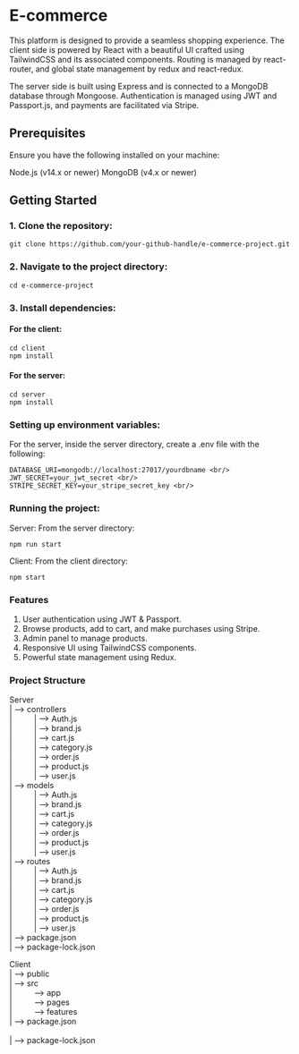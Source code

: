 # E-commerce

This platform is designed to provide a seamless shopping experience. The client side is powered by React with a beautiful UI crafted using TailwindCSS and its associated components. Routing is managed by react-router, and global state management by redux and react-redux.

The server side is built using Express and is connected to a MongoDB database through Mongoose. Authentication is managed using JWT and Passport.js, and payments are facilitated via Stripe.

## Prerequisites
Ensure you have the following installed on your machine:

Node.js (v14.x or newer)
MongoDB (v4.x or newer)
## Getting Started
### 1. Clone the repository:

```
git clone https://github.com/your-github-handle/e-commerce-project.git
```
### 2. Navigate to the project directory:
```
cd e-commerce-project
```

### 3. Install dependencies:

#### For the client:

```
cd client
npm install
```
#### For the server:
```
cd server
npm install
```

### Setting up environment variables:

For the server, inside the server directory, create a .env file with the following:

```
DATABASE_URI=mongodb://localhost:27017/yourdbname <br/>
JWT_SECRET=your_jwt_secret <br/>
STRIPE_SECRET_KEY=your_stripe_secret_key <br/>
```

### Running the project:

Server:
From the server directory:

```
npm run start
```

Client:
From the client directory:

```
npm start
```

### Features
1. User authentication using JWT & Passport. <br/>
2. Browse products, add to cart, and make purchases using Stripe. <br/>
3. Admin panel to manage products.<br/>
4. Responsive UI using TailwindCSS components.<br/>
5. Powerful state management using Redux.<br/>


### Project Structure
Server <br/>
| --> controllers <br/>
|&nbsp;   &nbsp;   &nbsp;  &nbsp; &nbsp;  | --> Auth.js <br/>
|&nbsp;   &nbsp;   &nbsp;  &nbsp;  &nbsp;  | --> brand.js<br/>
|&nbsp;   &nbsp;   &nbsp;  &nbsp;  &nbsp; | --> cart.js<br/>
|&nbsp;   &nbsp;   &nbsp;  &nbsp;  &nbsp;  | --> category.js<br/>
|&nbsp;   &nbsp;   &nbsp;  &nbsp;  &nbsp; | --> order.js<br/>
|&nbsp;   &nbsp;   &nbsp;  &nbsp;  &nbsp;  | --> product.js<br/>
|&nbsp;   &nbsp;   &nbsp;  &nbsp;  &nbsp; | --> user.js <br/>
| --> models<br/>
|&nbsp;   &nbsp;   &nbsp;  &nbsp; &nbsp;  | --> Auth.js <br/>
|&nbsp;   &nbsp;   &nbsp;  &nbsp;  &nbsp;  | --> brand.js<br/>
|&nbsp;   &nbsp;   &nbsp;  &nbsp;  &nbsp; | --> cart.js<br/>
|&nbsp;   &nbsp;   &nbsp;  &nbsp;  &nbsp;  | --> category.js<br/>
|&nbsp;   &nbsp;   &nbsp;  &nbsp;  &nbsp; | --> order.js<br/>
|&nbsp;   &nbsp;   &nbsp;  &nbsp;  &nbsp;  | --> product.js<br/>
|&nbsp;   &nbsp;   &nbsp;  &nbsp;  &nbsp; | --> user.js <br/>
| --> routes <br/>
|&nbsp;   &nbsp;   &nbsp;  &nbsp; &nbsp;  | --> Auth.js <br/>
|&nbsp;   &nbsp;   &nbsp;  &nbsp;  &nbsp;  | --> brand.js<br/>
|&nbsp;   &nbsp;   &nbsp;  &nbsp;  &nbsp; | --> cart.js<br/>
|&nbsp;   &nbsp;   &nbsp;  &nbsp;  &nbsp;  | --> category.js<br/>
|&nbsp;   &nbsp;   &nbsp;  &nbsp;  &nbsp; | --> order.js<br/>
|&nbsp;   &nbsp;   &nbsp;  &nbsp;  &nbsp;  | --> product.js<br/>
|&nbsp;   &nbsp;   &nbsp;  &nbsp;  &nbsp; | --> user.js <br/>
| --> package.json<br/>
| --> package-lock.json<br/>

Client <br/>
| --> public  <br/>
| --> src <br/>
|&nbsp;   &nbsp;   &nbsp;  &nbsp;  &nbsp; --> app <br/>
|&nbsp;   &nbsp;   &nbsp;  &nbsp;  &nbsp; --> pages<br/>
|&nbsp;   &nbsp;   &nbsp;  &nbsp;  &nbsp; --> features<br/>
| --> package.json<br/> <br/>
| --> package-lock.json<br/>

